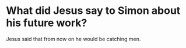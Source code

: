 # What did Jesus say to Simon about his future work?

Jesus said that from now on he would be catching men.
